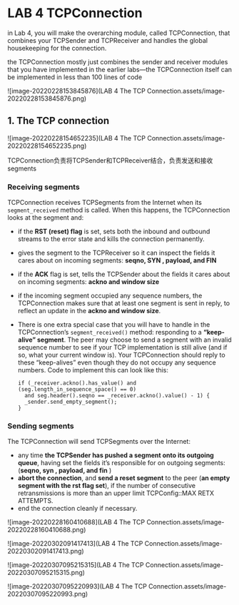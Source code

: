 # LAB 4 TCPConnection

in Lab 4, you will make the overarching module, called TCPConnection, that combines your TCPSender and TCPReceiver and handles the global housekeeping for the connection.

the TCPConnection mostly just combines the sender and receiver modules that you have implemented in the earlier labs—the TCPConnection itself can be implemented in less than 100 lines of code

![image-20220228153845876](LAB 4 The TCP Connection.assets/image-20220228153845876.png)

## 1. The TCP connection

![image-20220228154652235](LAB 4 The TCP Connection.assets/image-20220228154652235.png)

TCPConnection负责将TCPSender和TCPReceiver结合，负责发送和接收segments

### Receiving segments

TCPConnection receives TCPSegments from the Internet when its `segment_received` method is called. When this happens, the TCPConnection looks at the segment and:

- if the **RST (reset) flag** is set, sets both the inbound and outbound streams to the error state and kills the connection permanently. 

- gives the segment to the TCPReceiver so it can inspect the fields it cares about on incoming segments: **seqno, SYN , payload, and FIN**

- if the **ACK** flag is set, tells the TCPSender about the fields it cares about on incoming segments: **ackno and window size**

- if the incoming segment occupied any sequence numbers, the TCPConnection makes sure that at least one segment is sent in reply, to reflect an update in the **ackno and window size**.

- There is one extra special case that you will have to handle in the TCPConnection’s `segment_received()` method: responding to a **“keep-alive” segment**. The peer may choose to send a segment with an invalid sequence number to see if your TCP implementation is still alive (and if so, what your current window is). Your TCPConnection should reply to these “keep-alives” even though they do not occupy any sequence numbers. Code to implement this can look like this:

  ```
  if (_receiver.ackno().has_value() and (seg.length_in_sequence_space() == 0)
  	and seg.header().seqno == _receiver.ackno().value() - 1) {
  	_sender.send_empty_segment();
  }
  ```

### Sending segments

The TCPConnection will send TCPSegments over the Internet:

- any time **the TCPSender has pushed a segment onto its outgoing queue**, having set the fields it’s responsible for on outgoing segments: (**seqno, syn , payload, and fin** )
- **abort the connection**, and **send a reset segment** to the peer (**an empty segment with the rst flag set**), if the number of consecutive retransmissions is more than an upper limit TCPConfig::MAX RETX ATTEMPTS.
- end the connection cleanly if necessary.

![image-20220228160410688](LAB 4 The TCP Connection.assets/image-20220228160410688.png)



![image-20220302091417413](LAB 4 The TCP Connection.assets/image-20220302091417413.png)



![image-20220307095215315](LAB 4 The TCP Connection.assets/image-20220307095215315.png)

![image-20220307095220993](LAB 4 The TCP Connection.assets/image-20220307095220993.png)

























